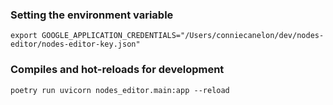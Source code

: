 ### Setting the environment variable
```
export GOOGLE_APPLICATION_CREDENTIALS="/Users/conniecanelon/dev/nodes-editor/nodes-editor-key.json"
```

### Compiles and hot-reloads for development
```
poetry run uvicorn nodes_editor.main:app --reload
```